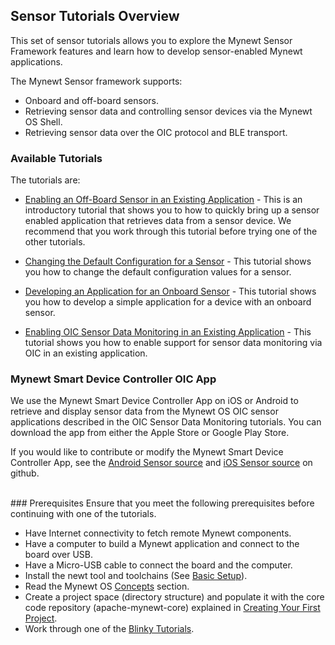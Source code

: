 ## Sensor Tutorials Overview

This set of sensor tutorials allows you to explore the Mynewt Sensor Framework features and learn how to develop sensor-enabled Mynewt applications.

The Mynewt Sensor framework supports:

* Onboard and off-board sensors.
* Retrieving sensor data and controlling sensor devices via the Mynewt OS Shell.
* Retrieving sensor data over the OIC protocol and BLE transport.

### Available Tutorials

The tutorials are:

* [Enabling an Off-Board Sensor in an Existing Application](/os/tutorials/sensors/sensor_nrf52_bno055.md) -  This is an introductory tutorial that shows you to how to quickly bring up a sensor enabled application that retrieves data from a sensor device. We recommend that you work through this tutorial before trying one of the other tutorials.

* [Changing the Default Configuration for a Sensor](/os/tutorials/sensors/sensor_offboard_config.md) -  This tutorial shows you how to change the default configuration values for a sensor. 

* [Developing an Application for an Onboard Sensor](/os/tutorials/sensors/sensor_thingy_lis2dh12_onb.md) -  This tutorial shows you how to develop a simple application for a device with an onboard sensor.

* [Enabling OIC Sensor Data Monitoring in an Existing Application](/os/tutorials/sensors/sensor_oic_overview.md) - This tutorial shows you how to enable support for sensor data monitoring via OIC in an existing application.

### Mynewt Smart Device Controller OIC App

We use the Mynewt Smart Device Controller App on iOS or Android to retrieve and display sensor data from the Mynewt OS OIC sensor applications described in the OIC Sensor Data Monitoring tutorials. You can download the app from either the Apple Store or Google Play Store. 

If you would like to contribute or modify the Mynewt Smart Device Controller App, see the [Android Sensor source](https://github.com/runtimeco/android_sensor) and [iOS Sensor source](https://github.com/runtimeco/iOS_oic) on github.

<br>
### Prerequisites
Ensure that you meet the following prerequisites before continuing with one of the tutorials. 

* Have Internet connectivity to fetch remote Mynewt components.
* Have a computer to build a Mynewt application and connect to the board over USB.
* Have a Micro-USB cable to connect the board and the computer.
* Install the newt tool and toolchains (See [Basic Setup](/os/get_started/get_started.md)).
* Read the Mynewt OS [Concepts](/os/get_started/vocabulary.md) section. 
* Create a project space (directory structure) and populate it with the core code repository (apache-mynewt-core) explained in [Creating Your First Project](/os/get_started/project_create).
* Work through one of the [Blinky Tutorials](/os/tutorials/blinky.md).
<br>

